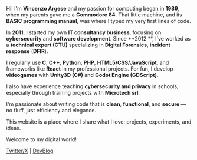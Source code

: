Hi! I'm **Vincenzo Argese** and my passion for computing began in **1989**, when my parents gave me a **Commodore 64**. That little machine, and its **BASIC programming manual**, was where I typed my very first lines of code.

In **2011**, I started my own **IT consultancy business**, focusing on **cybersecurity** and **software development**. Since **2012
**, I’ve worked as a **technical expert (CTU)** specializing in **Digital Forensics**, **incident response** (**DFIR**).

I regularly use **C**, **C++**, **Python**, **PHP**, **HTML5/CSS/JavaScript**, and frameworks like **React** in my professional projects. For fun, I develop **videogames** with **Unity3D (C#)** and **Godot Engine (GDScript)**.

I also have experience teaching **cybersecurity and privacy** in schools, especially through training projects with **Microtech srl**.

I'm passionate about writing code that is **clean**, **functional**, and **secure** — no fluff, just efficiency and elegance.

This website is a place where I share what I love: projects, experiments, and ideas. 

Welcome to my digital world!

[Twitter/X](https://x.com/VincenzoArgese) | [DevBlog](https://vincenzoargese.github.io/)
